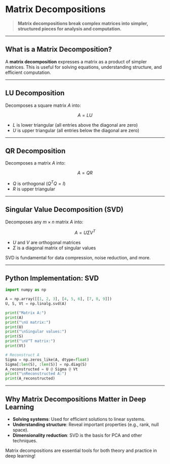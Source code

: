# Matrix Decompositions

> **Matrix decompositions break complex matrices into simpler, structured pieces for analysis and computation.**

---

## What is a Matrix Decomposition?

A **matrix decomposition** expresses a matrix as a product of simpler matrices. This is useful for solving equations, understanding structure, and efficient computation.

---

## LU Decomposition

Decomposes a square matrix $`A`$ into:

```math
A = LU
```

- $`L`$ is lower triangular (all entries above the diagonal are zero)
- $`U`$ is upper triangular (all entries below the diagonal are zero)

---

## QR Decomposition

Decomposes a matrix $`A`$ into:

```math
A = QR
```

- $`Q`$ is orthogonal ($`Q^T Q = I`$)
- $`R`$ is upper triangular

---

## Singular Value Decomposition (SVD)

Decomposes any $`m \times n`$ matrix $`A`$ into:

```math
A = U\Sigma V^T
```

- $`U`$ and $`V`$ are orthogonal matrices
- $`\Sigma`$ is a diagonal matrix of singular values

SVD is fundamental for data compression, noise reduction, and more.

---

## Python Implementation: SVD

```python
import numpy as np

A = np.array([[1, 2, 3], [4, 5, 6], [7, 8, 9]])
U, S, Vt = np.linalg.svd(A)

print("Matrix A:")
print(A)
print("\nU matrix:")
print(U)
print("\nSingular values:")
print(S)
print("\nV^T matrix:")
print(Vt)

# Reconstruct A
Sigma = np.zeros_like(A, dtype=float)
Sigma[:len(S), :len(S)] = np.diag(S)
A_reconstructed = U @ Sigma @ Vt
print("\nReconstructed A:")
print(A_reconstructed)
```

---

## Why Matrix Decompositions Matter in Deep Learning

- **Solving systems**: Used for efficient solutions to linear systems.
- **Understanding structure**: Reveal important properties (e.g., rank, null space).
- **Dimensionality reduction**: SVD is the basis for PCA and other techniques.

Matrix decompositions are essential tools for both theory and practice in deep learning! 